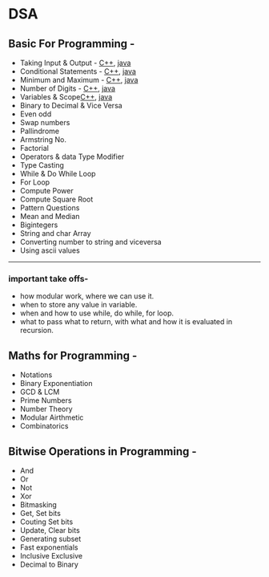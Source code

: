 # DSA

## Basic For Programming -

- Taking Input & Output - [C++](https://github.com/k-nautresurrect/DSA/blob/main/CPP/BasicForProgramming/InOut.cpp), [java](https://github.com/k-nautresurrect/DSA/blob/main/JAVA/BasicForProgramming/InputOutput.java)
- Conditional Statements - [C++](https://github.com/k-nautresurrect/DSA/blob/main/CPP/BasicForProgramming/CondStatement.cpp), [java](https://github.com/k-nautresurrect/DSA/blob/main/JAVA/BasicForProgramming/ConditionStatement.java)
- Minimum and Maximum - [C++](https://github.com/k-nautresurrect/DSA/blob/main/CPP/BasicForProgramming/minmax.cpp), [java](https://github.com/k-nautresurrect/DSA/blob/main/JAVA/BasicForProgramming/MinMax.java)
- Number of Digits - [C++](https://github.com/k-nautresurrect/DSA/blob/main/CPP/BasicForProgramming/Numofdigit.cpp), [java](https://github.com/k-nautresurrect/DSA/blob/main/JAVA/BasicForProgramming/NumOfDigit.java)
- Variables & Scope[C++](https://github.com/k-nautresurrect/DSA/blob/main/CPP/BasicForProgramming/varndcope.cpp), [java](https://github.com/k-nautresurrect/DSA/blob/main/JAVA/BasicForProgramming/VarNScope.java)
- Binary to Decimal & Vice Versa 
- Even odd
- Swap numbers
- Pallindrome
- Armstring No.
- Factorial
- Operators & data Type Modifier
- Type Casting
- While & Do While Loop
- For Loop
- Compute Power
- Compute Square Root
- Pattern Questions
- Mean and Median
- Bigintegers
- String and char Array
- Converting number to string and viceversa
- Using ascii values

***
### important take offs- 
- how modular work, where we can use it.
- when to store any value in variable.
- when and how to use while, do while, for loop.
- what to pass what to return, with what and how it is evaluated in recursion.


## Maths for Programming -

- Notations
- Binary Exponentiation
- GCD & LCM
- Prime Numbers
- Number Theory
- Modular Airthmetic
- Combinatorics

## Bitwise Operations in Programming -

- And
- Or
- Not
- Xor
- Bitmasking
- Get, Set bits
- Couting Set bits
- Update, Clear bits
- Generating subset
- Fast exponentials
- Inclusive Exclusive
- Decimal to Binary
